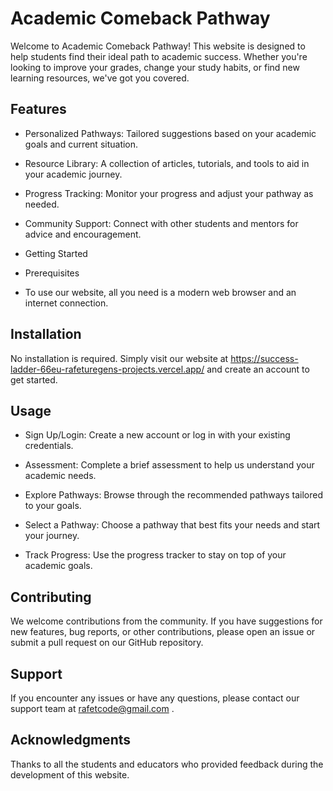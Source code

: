 # Academic Comeback Pathway
Welcome to Academic Comeback Pathway! This website is designed to help students find their ideal path to academic success. Whether you're looking to improve your grades, change your study habits, or find new learning resources, we've got you covered.

## Features
- Personalized Pathways: Tailored suggestions based on your academic goals and current situation.
+ Resource Library: A collection of articles, tutorials, and tools to aid in your academic journey.
* Progress Tracking: Monitor your progress and adjust your pathway as needed.
- Community Support: Connect with other students and mentors for advice and encouragement.
+ Getting Started
* Prerequisites
+ To use our website, all you need is a modern web browser and an internet connection.

## Installation
No installation is required. Simply visit our website at https://success-ladder-66eu-rafeturegens-projects.vercel.app/ and create an account to get started.

## Usage
- Sign Up/Login: Create a new account or log in with your existing credentials.
* Assessment: Complete a brief assessment to help us understand your academic needs.
+ Explore Pathways: Browse through the recommended pathways tailored to your goals.
- Select a Pathway: Choose a pathway that best fits your needs and start your journey.
+ Track Progress: Use the progress tracker to stay on top of your academic goals.
## Contributing
We welcome contributions from the community. If you have suggestions for new features, bug reports, or other contributions, please open an issue or submit a pull request on our GitHub repository.

## Support
If you encounter any issues or have any questions, please contact our support team at rafetcode@gmail.com .

## Acknowledgments
Thanks to all the students and educators who provided feedback during the development of this website.
